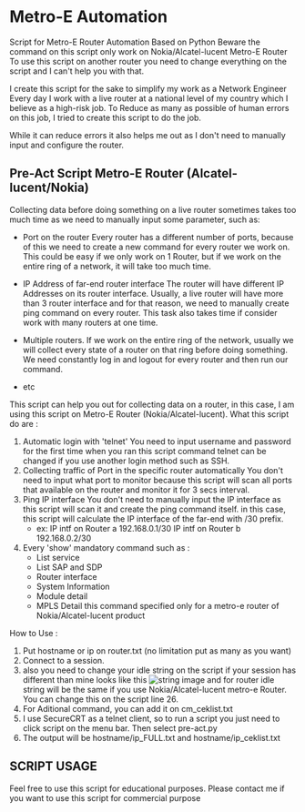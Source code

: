 # Metro-E Automation
Script for Metro-E Router Automation Based on Python
Beware the command on this script only work on Nokia/Alcatel-lucent Metro-E Router
To use this script on another router you need to change everything on the script and I can't help you with that.

I create this script for the sake to simplify my work as a Network Engineer
Every day I work with a live router at a national level of my country which I believe as a high-risk job.
To Reduce as many as possible of human errors on this job, I tried to create this script to do the job.

While it can reduce errors it also helps me out as I don't need to manually input and configure the router.

## Pre-Act Script Metro-E Router (Alcatel-lucent/Nokia)

Collecting data before doing something on a live router sometimes takes too much time as we need to manually input some parameter, such as:

* Port on the router
Every router has a different number of ports, because of this we need to create a new command for every router we work on. This could be easy if we only work on 1 Router, but if we work on the entire ring of a network, it will take too much time.

* IP Address of far-end router interface
The router will have different IP Addresses on its router interface. Usually, a live router will have more than 3 router interface and for that reason, we need to manually create ping command on every router. This task also takes time if consider work with many routers at one time.

* Multiple routers.
If we work on the entire ring of the network, usually we will collect every state of a router on that ring before doing something. We need constantly log in and logout for every router and then run our command.
* etc

This script can help you out for collecting data on a router, in this case, I am using this script on Metro-E Router (Nokia/Alcatel-lucent).
What this script do are :

1. Automatic login with 'telnet' 
   You need to input username and password for the first time when you ran this script command telnet can be changed if you use another login method such as SSH.
2. Collecting traffic of Port in the specific router automatically
   You don't need to input what port to monitor because this script will scan all ports that available on the router and monitor it for 3 secs interval.
3. Ping IP interface 
   You don't need to manually input the IP interface as this script will scan it and create the ping command itself.
   in this case, this script will calculate the IP interface of the far-end with /30 prefix.
   * ex: 
        IP intf on Router a
        192.168.0.1/30
        IP intf on Router b
        192.168.0.2/30
4. Every 'show' mandatory command such as :
    - List service
    - List SAP and SDP
    - Router interface
    - System Information 
    - Module detail
    - MPLS Detail
    this command specified only for a metro-e router of Nokia/Alcatel-lucent product
    
How to Use :
1. Put hostname or ip on router.txt (no limitation put as many as you want)
1. Connect to a session.
2. also you need to change your idle string on the script if your session has different than mine looks like this ![string image](https://github.com/ridhoalif/MetroEAutomation/blob/master/string.PNG)
   and for router idle string will be the same if you use Nokia/Alcatel-lucent metro-e Router. You can change this on the script line 26.
3. For Aditional command, you can add it on cm_ceklist.txt
4. I use SecureCRT as a telnet client, so to run a script you just need to click script on the menu bar.
   Then select pre-act.py
5. The output will be hostname/ip_FULL.txt and hostname/ip_ceklist.txt

## SCRIPT USAGE
Feel free to use this script for educational purposes.
Please contact me if you want to use this script for commercial purpose
   

